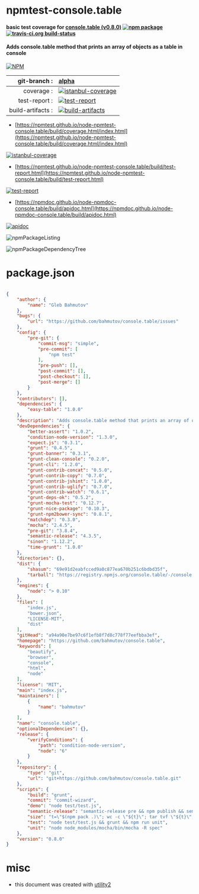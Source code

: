 # npmtest-console.table

#### basic test coverage for  [console.table (v0.8.0)](https://github.com/bahmutov/console.table)  [![npm package](https://img.shields.io/npm/v/npmtest-console.table.svg?style=flat-square)](https://www.npmjs.org/package/npmtest-console.table) [![travis-ci.org build-status](https://api.travis-ci.org/npmtest/node-npmtest-console.table.svg)](https://travis-ci.org/npmtest/node-npmtest-console.table)

#### Adds console.table method that prints an array of objects as a table in console

[![NPM](https://nodei.co/npm/console.table.png?downloads=true&downloadRank=true&stars=true)](https://www.npmjs.com/package/console.table)

| git-branch : | [alpha](https://github.com/npmtest/node-npmtest-console.table/tree/alpha)|
|--:|:--|
| coverage : | [![istanbul-coverage](https://npmtest.github.io/node-npmtest-console.table/build/coverage.badge.svg)](https://npmtest.github.io/node-npmtest-console.table/build/coverage.html/index.html)|
| test-report : | [![test-report](https://npmtest.github.io/node-npmtest-console.table/build/test-report.badge.svg)](https://npmtest.github.io/node-npmtest-console.table/build/test-report.html)|
| build-artifacts : | [![build-artifacts](https://npmtest.github.io/node-npmtest-console.table/glyphicons_144_folder_open.png)](https://github.com/npmtest/node-npmtest-console.table/tree/gh-pages/build)|

- [https://npmtest.github.io/node-npmtest-console.table/build/coverage.html/index.html](https://npmtest.github.io/node-npmtest-console.table/build/coverage.html/index.html)

[![istanbul-coverage](https://npmtest.github.io/node-npmtest-console.table/build/screenCapture.buildCi.browser.%252Ftmp%252Fbuild%252Fcoverage.lib.html.png)](https://npmtest.github.io/node-npmtest-console.table/build/coverage.html/index.html)

- [https://npmtest.github.io/node-npmtest-console.table/build/test-report.html](https://npmtest.github.io/node-npmtest-console.table/build/test-report.html)

[![test-report](https://npmtest.github.io/node-npmtest-console.table/build/screenCapture.buildCi.browser.%252Ftmp%252Fbuild%252Ftest-report.html.png)](https://npmtest.github.io/node-npmtest-console.table/build/test-report.html)

- [https://npmdoc.github.io/node-npmdoc-console.table/build/apidoc.html](https://npmdoc.github.io/node-npmdoc-console.table/build/apidoc.html)

[![apidoc](https://npmdoc.github.io/node-npmdoc-console.table/build/screenCapture.buildCi.browser.%252Ftmp%252Fbuild%252Fapidoc.html.png)](https://npmdoc.github.io/node-npmdoc-console.table/build/apidoc.html)

![npmPackageListing](https://npmtest.github.io/node-npmtest-console.table/build/screenCapture.npmPackageListing.svg)

![npmPackageDependencyTree](https://npmtest.github.io/node-npmtest-console.table/build/screenCapture.npmPackageDependencyTree.svg)



# package.json

```json

{
    "author": {
        "name": "Gleb Bahmutov"
    },
    "bugs": {
        "url": "https://github.com/bahmutov/console.table/issues"
    },
    "config": {
        "pre-git": {
            "commit-msg": "simple",
            "pre-commit": [
                "npm test"
            ],
            "pre-push": [],
            "post-commit": [],
            "post-checkout": [],
            "post-merge": []
        }
    },
    "contributors": [],
    "dependencies": {
        "easy-table": "1.0.0"
    },
    "description": "Adds console.table method that prints an array of objects as a table in console",
    "devDependencies": {
        "better-assert": "1.0.2",
        "condition-node-version": "1.3.0",
        "expect.js": "0.3.1",
        "grunt": "0.4.5",
        "grunt-banner": "0.3.1",
        "grunt-clean-console": "0.2.0",
        "grunt-cli": "1.2.0",
        "grunt-contrib-concat": "0.5.0",
        "grunt-contrib-copy": "0.7.0",
        "grunt-contrib-jshint": "1.0.0",
        "grunt-contrib-uglify": "0.7.0",
        "grunt-contrib-watch": "0.6.1",
        "grunt-deps-ok": "0.5.2",
        "grunt-mocha-test": "0.12.7",
        "grunt-nice-package": "0.10.3",
        "grunt-npm2bower-sync": "0.8.1",
        "matchdep": "0.3.0",
        "mocha": "2.4.5",
        "pre-git": "3.8.4",
        "semantic-release": "4.3.5",
        "sinon": "1.12.2",
        "time-grunt": "1.0.0"
    },
    "directories": {},
    "dist": {
        "shasum": "69e91d2eabfcced9a0c877ea670b251c6bdbd35f",
        "tarball": "https://registry.npmjs.org/console.table/-/console.table-0.8.0.tgz"
    },
    "engines": {
        "node": "> 0.10"
    },
    "files": [
        "index.js",
        "bower.json",
        "LICENSE-MIT",
        "dist"
    ],
    "gitHead": "a94a90e7be97c6f1efb8f7d8c778f77eefbba3ef",
    "homepage": "https://github.com/bahmutov/console.table",
    "keywords": [
        "beautify",
        "browser",
        "console",
        "html",
        "node"
    ],
    "license": "MIT",
    "main": "index.js",
    "maintainers": [
        {
            "name": "bahmutov"
        }
    ],
    "name": "console.table",
    "optionalDependencies": {},
    "release": {
        "verifyConditions": {
            "path": "condition-node-version",
            "node": "6"
        }
    },
    "repository": {
        "type": "git",
        "url": "git+https://github.com/bahmutov/console.table.git"
    },
    "scripts": {
        "build": "grunt",
        "commit": "commit-wizard",
        "demo": "node test/test.js",
        "semantic-release": "semantic-release pre && npm publish && semantic-release post",
        "size": "t=\"$(npm pack .)\"; wc -c \"${t}\"; tar tvf \"${t}\"; rm \"${t}\";",
        "test": "node test/test.js && grunt && npm run unit",
        "unit": "node node_modules/mocha/bin/mocha -R spec"
    },
    "version": "0.8.0"
}
```



# misc
- this document was created with [utility2](https://github.com/kaizhu256/node-utility2)
